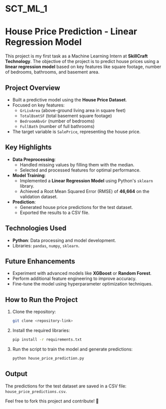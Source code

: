# SCT_ML_1
# **House Price Prediction - Linear Regression Model**

This project is my first task as a Machine Learning Intern at **SkillCraft Technology**. The objective of the project is to predict house prices using a **linear regression model** based on key features like square footage, number of bedrooms, bathrooms, and basement area.

## **Project Overview**
- Built a predictive model using the **House Price Dataset**.
- Focused on key features: 
  - `GrLivArea` (above-ground living area in square feet)
  - `TotalBsmtSF` (total basement square footage)
  - `BedroomAbvGr` (number of bedrooms)
  - `FullBath` (number of full bathrooms)
- The target variable is `SalePrice`, representing the house price.

## **Key Highlights**
- **Data Preprocessing**:
  - Handled missing values by filling them with the median.
  - Selected and processed features for optimal performance.
- **Model Training**:
  - Implemented a **Linear Regression Model** using Python's `sklearn` library.
  - Achieved a Root Mean Squared Error (RMSE) of **46,664** on the validation dataset.
- **Prediction**:
  - Generated house price predictions for the test dataset.
  - Exported the results to a CSV file.

## **Technologies Used**
- **Python**: Data processing and model development.
- Libraries: `pandas`, `numpy`, `sklearn`.

## **Future Enhancements**
- Experiment with advanced models like **XGBoost** or **Random Forest**.
- Perform additional feature engineering to improve accuracy.
- Fine-tune the model using hyperparameter optimization techniques.

## **How to Run the Project**
1. Clone the repository:
   ```bash
   git clone <repository-link>
   ```
2. Install the required libraries:
   ```bash
   pip install -r requirements.txt
   ```
3. Run the script to train the model and generate predictions:
   ```bash
   python house_price_prediction.py
   ```

## **Output**
The predictions for the test dataset are saved in a CSV file: `house_price_predictions.csv`.

Feel free to fork this project and contribute! 🚀

